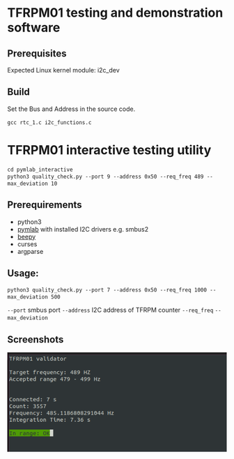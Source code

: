 # TFRPM01 testing and demonstration software  


## Prerequisites

Expected Linux kernel module: i2c_dev

## Build

Set the Bus and Address in the source code.

    gcc rtc_1.c i2c_functions.c



# TFRPM01 interactive testing utility

```
cd pymlab_interactive
python3 quality_check.py --port 9 --address 0x50 --req_freq 489 --max_deviation 10
```

## Prerequirements
* python3
* [pymlab](https://github.com/MLAB-project/pymlab) with installed I2C drivers e.g. smbus2
* [beepy](https://pypi.org/project/beepy/)
* curses
* argparse


## Usage:

```
python3 quality_check.py --port 7 --address 0x50 --req_freq 1000 --max_deviation 500
```

`--port` smbus port
`--address` I2C address of TFRPM counter
`--req_freq`
`--max_deviation`

## Screenshots
![Valid test](/doc/img/test_passed.png)
